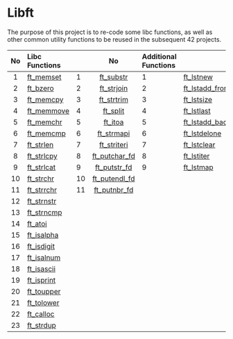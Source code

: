 # Libft
The purpose of this project is to re-code some libc functions, as well as other common utility functions to be reused in the subsequent 42 projects.

| No  | Libc Functions                                                                 |   | No  | Additional Functions                                                                 |   | No  | Bonus Functions                                                                          |
| :-: | :----------------------------------------------------------------------------- | - | :-: | :----------------------------------------------------------------------------------- | - | :-: | :--------------------------------------------------------------------------------------- |
| 1   | [ft_memset](https://github.com/CatAraujoo/42_Libft/blob/main/Libft/ft_memset.c) | 1 | [ft_substr](https://github.com/CatAraujoo/42_Libft/blob/main/Libft/ft_substr.c) | 1   | [ft_lstnew](https://github.com/CatAraujoo/42_Libft/blob/main/Libft/ft_lstnew.c) |
| 2   | [ft_bzero](https://github.com/CatAraujoo/42_Libft/blob/main/Libft/ft_bzero.c)     | 2   | [ft_strjoin](https://github.com/CatAraujoo/42_Libft/blob/main/Libft/ft_strjoin.c)       | 2   | [ft_lstadd_front](https://github.com/CatAraujoo/42_Libft/blob/main/Libft/ft_lstadd_front.c) |
| 3   | [ft_memcpy](https://github.com/CatAraujoo/42_Libft/blob/main/Libft/ft_memcpy.c)   |  3   | [ft_strtrim](https://github.com/CatAraujoo/42_Libft/blob/main/Libft/ft_strtrim.c)       | 3   | [ft_lstsize](https://github.com/CatAraujoo/42_Libft/blob/main/Libft/ft_lstsize.c)   |
| 4   | [ft_memmove](https://github.com/CatAraujoo/42_Libft/blob/main/Libft/ft_memmove.c)| 4   | [ft_split](https://github.com/CatAraujoo/42_Libft/blob/main/Libft/ft_split.c)           | 4   | [ft_lstlast](https://github.com/CatAraujoo/42_Libft/blob/main/Libft/ft_lstlast.c) |
| 5   | [ft_memchr](https://github.com/CatAraujoo/42_Libft/blob/main/Libft/ft_memchr.c)  |  5   | [ft_itoa](https://github.com/CatAraujoo/42_Libft/blob/main/Libft/ft_itoa.c) |  5   | [ft_lstadd_back](https://github.com/CatAraujoo/42_Libft/blob/main/Libft/ft_lstadd_back.c)   |
| 6   |  [ft_memcmp](https://github.com/CatAraujoo/42_Libft/blob/main/Libft/ft_memcmp.c)  | 6   | [ft_strmapi](https://github.com/CatAraujoo/42_Libft/blob/main/Libft/ft_strmapi.c)   | 6   | [ft_lstdelone](https://github.com/CatAraujoo/42_Libft/blob/main/Libft/ft_lstdelone.c)   |
| 7   |  [ft_strlen](https://github.com/CatAraujoo/42_Libft/blob/main/Libft/ft_strlen.c)  | 7   | [ft_striteri](https://github.com/CatAraujoo/42_Libft/blob/main/Libft/ft_striteri.c) | 7   | [ft_lstclear](https://github.com/CatAraujoo/42_Libft/blob/main/Libft/ft_lstclear.c)      |
| 8   |  [ft_strlcpy](https://github.com/CatAraujoo/42_Libft/blob/main/Libft/ft_strlcpy.c) | 8   |  [ft_putchar_fd](https://github.com/CatAraujoo/42_Libft/blob/main/Libft/ft_putchar_fd.c) |8   | [ft_lstiter](https://github.com/CatAraujoo/42_Libft/blob/main/Libft/ft_lstiter.c)       |
| 9   | [ft_strlcat](https://github.com/CatAraujoo/42_Libft/blob/main/Libft/ft_strlcat.c)  |  9   |[ft_putstr_fd](https://github.com/CatAraujoo/42_Libft/blob/main/Libft/ft_putstr_fd.c)   | 9   | [ft_lstmap](https://github.com/CatAraujoo/42_Libft/blob/main/Libft/ft_lstmap.c)       |
| 10  | [ft_strchr](https://github.com/CatAraujoo/42_Libft/blob/main/Libft/ft_strchr.c)  | 10  |[ft_putendl_fd](https://github.com/CatAraujoo/42_Libft/blob/main/Libft/ft_putendl_fd.c)     |     |                                                                                          |
| 11  | [ft_strrchr](https://github.com/CatAraujoo/42_Libft/blob/main/Libft/ft_strrchr.c) | 11 | [ft_putnbr_fd](https://github.com/CatAraujoo/42_Libft/blob/main/Libft/ft_putnbr_fd.c)|                            |
| 12  | [ft_strnstr](https://github.com/CatAraujoo/42_Libft/blob/main/Libft/ft_strnstr.c) |      |    |     |          |
| 13  | [ft_strncmp](https://github.com/CatAraujoo/42_Libft/blob/main/Libft/ft_strncmp.c) |      |    |     |          |
| 14  | [ft_atoi](https://github.com/CatAraujoo/42_Libft/blob/main/Libft/ft_atoi.c)       |      |    |     |          |
| 15  | [ft_isalpha](https://github.com/CatAraujoo/42_Libft/blob/main/Libft/ft_isalpha.c) |      |    |     |          |
| 16  | [ft_isdigit](https://github.com/CatAraujoo/42_Libft/blob/main/Libft/ft_isdigit.c) |      |    |     |          |
| 17  | [ft_isalnum](https://github.com/CatAraujoo/42_Libft/blob/main/Libft/ft_isalnum.c) |      |    |     |          |
| 18  | [ft_isascii](https://github.com/CatAraujoo/42_Libft/blob/main/Libft/ft_isascii.c) |      |    |     |          |
| 19  | [ft_isprint](https://github.com/CatAraujoo/42_Libft/blob/main/Libft/ft_isprint.c) |      |    |     |          |
| 20  | [ft_toupper](https://github.com/CatAraujoo/42_Libft/blob/main/Libft/ft_toupper.c) |      |    |     |          |
| 21  | [ft_tolower](https://github.com/CatAraujoo/42_Libft/blob/main/Libft/ft_tolower.c) |      |    |     |          |
| 22  | [ft_calloc](https://github.com/CatAraujoo/42_Libft/blob/main/Libft/ft_calloc.c)   |      |    |     |          |
| 23  | [ft_strdup](https://github.com/CatAraujoo/42_Libft/blob/main/Libft/ft_strdup.c)   |      |    |     |          |
